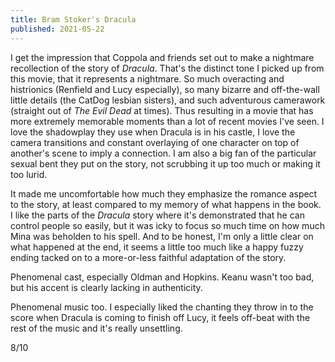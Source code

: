 ```yaml
---
title: Bram Stoker's Dracula
published: 2021-05-22
---
```


I get the impression that Coppola and friends set out to make a nightmare recollection of the story of _Dracula_. That's the distinct tone I picked up from this movie, that it represents a nightmare. So much overacting and histrionics (Renfield and Lucy especially), so many bizarre and off-the-wall little details (the CatDog lesbian sisters), and such adventurous camerawork (straight out of _The Evil Dead_ at times). Thus resulting in a movie that has more extremely memorable moments than a lot of recent movies I've seen. I love the shadowplay they use when Dracula is in his castle, I love the camera transitions and constant overlaying of one character on top of another's scene to imply a connection. I am also a big fan of the particular sexual bent they put on the story, not scrubbing it up too much or making it too lurid.

It made me uncomfortable how much they emphasize the romance aspect to the story, at least compared to my memory of what happens in the book. I like the parts of the _Dracula_ story where it's demonstrated that he can control people so easily, but it was icky to focus so much time on how much Mina was beholden to his spell. And to be honest, I'm only a little clear on what happened at the end, it seems a little too much like a happy fuzzy ending tacked on to a more-or-less faithful adaptation of the story.

Phenomenal cast, especially Oldman and Hopkins. Keanu wasn't too bad, but his accent is clearly lacking in authenticity.

Phenomenal music too. I especially liked the chanting they throw in to the score when Dracula is coming to finish off Lucy, it feels off-beat with the rest of the music and it's really unsettling.

8/10

